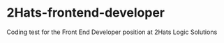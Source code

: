 # 2Hats-frontend-developer
Coding test for the Front End Developer position at 2Hats Logic Solutions
